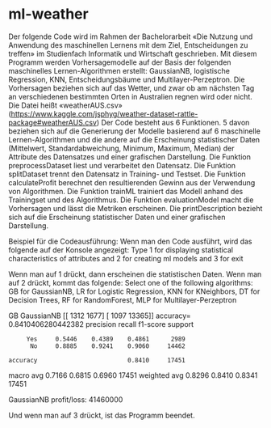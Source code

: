 # ml-weather
Der folgende Code wird im Rahmen der Bachelorarbeit «Die Nutzung und Anwendung des maschinellen Lernens mit dem Ziel, Entscheidungen zu treffen» im Studienfach Informatik und Wirtschaft geschrieben.
Mit diesem Programm werden Vorhersagemodelle auf der Basis der folgenden maschinelles Lernen-Algorithmen erstellt: GaussianNB, logistische Regression, KNN, Entscheidungsbäume und Multilayer-Perzeptron. Die Vorhersagen beziehen sich auf das Wetter, und zwar ob am nächsten Tag an verschiedenen bestimmten Orten in Australien regnen wird oder nicht. Die Datei heißt 
«weatherAUS.csv» (https://www.kaggle.com/jsphyg/weather-dataset-rattle-package#weatherAUS.csv)
Der Code besteht aus 6 Funktionen. 5 davon beziehen sich auf die Generierung der Modelle basierend auf 6 maschinelle Lernen-Algorithmen und die andere auf die Erscheinung statistischer Daten (Mittelwert, Standardabweichung, Minimum, Maximum, Median) der Attribute des Datensatzes und einer grafischen Darstellung. Die Funktion preprocessDataset liest und verarbeitet den Datensatz. Die Funktion splitDataset  trennt den Datensatz in Training- und Testset. Die Funktion calculateProfit berechnet den resultierenden Gewinn aus der Verwendung von Algorithmen. Die Funktion trainML trainiert das Modell anhand des Trainingset und des Algorithmus.  Die Funktion evaluationModel macht die Vorhersagen und lässt die Metriken erscheinen. Die printDescription bezieht sich auf die Erscheinung statistischer Daten und einer grafischen Darstellung.

Beispiel für die Codeausführung:
Wenn man den Code ausführt, wird das folgende auf der Konsole angezeigt:
Type 1 for displaying statistical characteristics of attributes and 2 for creating ml models and 3 for exit 

Wenn man auf 1 drückt, dann erscheinen die statistischen Daten.
Wenn man auf 2 drückt, kommt das folgende:
Select one of the following algorithms:
 GB for GaussianNB,
 LR for Logistic Regression,
 KNN for KNeighbors,
 DT for Decision Trees,
 RF for RandomForest, 
 MLP for Multilayer-Perzeptron

GB
GaussianNB
[[ 1312  1677]
 [ 1097 13365]]
accuracy= 0.8410406280442382
              precision    recall  f1-score   support

         Yes     0.5446    0.4389    0.4861      2989
          No     0.8885    0.9241    0.9060     14462

    accuracy                         0.8410     17451
   macro avg     0.7166    0.6815    0.6960     17451
weighted avg     0.8296    0.8410    0.8341     17451

GaussianNB profit/loss:  41460000

Und wenn man auf 3 drückt,  ist das Programm beendet.

